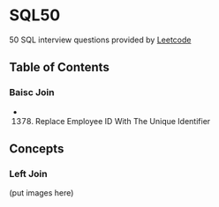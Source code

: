 # SQL50
50 SQL interview questions provided by [Leetcode](https://leetcode.com/)

## Table of Contents
### Baisc Join
- 1378. Replace Employee ID With The Unique Identifier

## Concepts
### Left Join
(put images here)